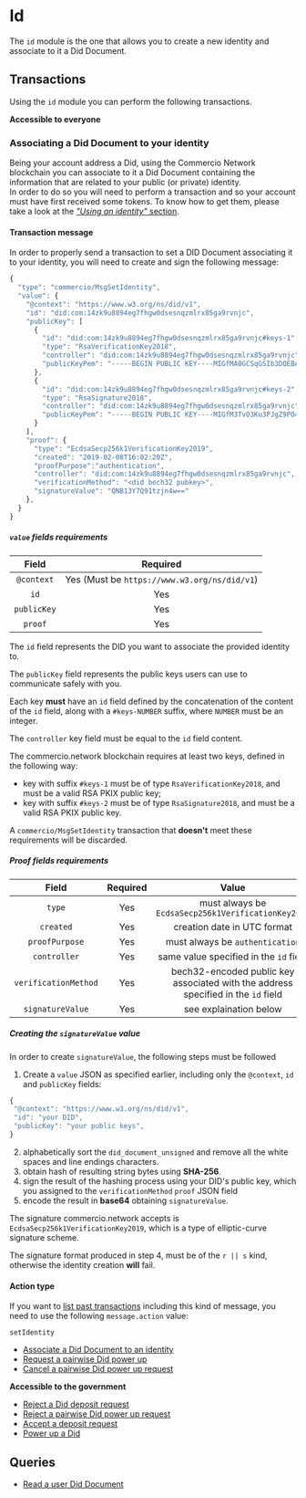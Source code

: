 # Id
The `id` module is the one that allows you to create a new identity and associate to it a 
Did Document.

## Transactions
Using the `id` module you can perform the following transactions.

**Accessible to everyone**

### Associating a Did Document to your identity 
Being your account address a Did, using the Commercio Network blockchain you can associate to it a Did Document
containing the information that are related to your public (or private) identity.  
In order to do so you will need to perform a transaction and so your account must have first received some tokens. To
know how to get them, please take a look at the [*"Using an identity"* section](create-an-identity.md#using-an-identity). 

#### Transaction message
In order to properly send a transaction to set a DID Document associating it to your identity, you will need
to create and sign the following message:

```javascript
{
  "type": "commercio/MsgSetIdentity",
  "value": {
    "@context": "https://www.w3.org/ns/did/v1",
    "id": "did:com:14zk9u8894eg7fhgw0dsesnqzmlrx85ga9rvnjc",
    "publicKey": [
      {
        "id": "did:com:14zk9u8894eg7fhgw0dsesnqzmlrx85ga9rvnjc#keys-1",
        "type": "RsaVerificationKey2018",
        "controller": "did:com:14zk9u8894eg7fhgw0dsesnqzmlrx85ga9rvnjc",
        "publicKeyPem": "-----BEGIN PUBLIC KEY----MIGfMA0GCSqGSIb3DQEBAQUAA4GNADCBiQKBgQDMr3V+Auyc+zvt2qX+jpwk3wM+m2DbfLjimByzQDIfrzSHMTQ8erL0kg69YsXHYXVX9mIZKRzk6VNwOBOQJSsIDf2jGbuEgI8EB4c3q1XykakCTvO3Ku3PJgZ9PO4qRw7QVvTkCbc91rT93/pD3/Ar8wqd4pNXtgbfbwJGviZ6kQIDAQAB-----END PUBLIC KEY-----\r\n"
      },
      {
        "id": "did:com:14zk9u8894eg7fhgw0dsesnqzmlrx85ga9rvnjc#keys-2",
        "type": "RsaSignature2018",
        "controller": "did:com:14zk9u8894eg7fhgw0dsesnqzmlrx85ga9rvnjc",
        "publicKeyPem": "-----BEGIN PUBLIC KEY----MIGfM3TvO3Ku3PJgZ9PO4qRw7+Auyc+zvt2qX+jpwk3wM+m2DbfLjimByzQDIfrzSHMTQ8erL0kg69YsXHYXVX9mIZKRzk6VNwOBOQJSsIDf2jGbuEgI8EB4c3q1XykakCQVvTkCbc9A0GCSqGSIbqd4pNXtgbfbwJGviZ6kQIDAQAB-----END PUBLIC KEY-----\r\n"
      }
    ],
    "proof": {
      "type": "EcdsaSecp256k1VerificationKey2019",
      "created": "2019-02-08T16:02:20Z",
      "proofPurpose":"authentication",
      "controller": "did:com:14zk9u8894eg7fhgw0dsesnqzmlrx85ga9rvnjc",
      "verificationMethod": "<did bech32 pubkey>",
      "signatureValue": "QNB13Y7Q91tzjn4w=="
    },
  }
}
```

##### `value` fields requirements

| Field | Required | 
| :---: | :------: | 
| `@context` | Yes (Must be `https://www.w3.org/ns/did/v1`) |
| `id` | Yes |
| `publicKey` | Yes |
| `proof` | Yes |

The `id` field represents the DID you want to associate the provided identity to.

The `publicKey` field represents the public keys users can use to communicate safely with you.

Each key **must** have an `id` field defined by the concatenation of the content of the `id` field, along with a `#keys-NUMBER` suffix, where `NUMBER` must be an integer.

The `controller` key field must be equal to the `id` field content.

The commercio.network blockchain requires at least two keys, defined in the following way:

 - key with suffix `#keys-1` must be of type `RsaVerificationKey2018`, and must be a valid RSA PKIX public key;
 - key with suffix `#keys-2` must be of type `RsaSignature2018`, and must be a valid RSA PKIX public key.
 
A `commercio/MsgSetIdentity` transaction that **doesn't** meet these requirements will be discarded.

##### Proof fields requirements

| Field | Required | Value | 
| :---: | :------: | :------: | 
| `type` | Yes | must always be `EcdsaSecp256k1VerificationKey2019` |
| `created` | Yes | creation date in UTC format |
| `proofPurpose` | Yes | must always be `authentication` |
| `controller` | Yes | same value specified in the `id` field |
| `verificationMethod` | Yes | bech32-encoded public key associated with the address specified in the `id` field |
| `signatureValue` | Yes | see explaination below |

##### Creating the `signatureValue` value

In order to create `signatureValue`, the following steps must be followed

1. Create a `value` JSON as specified earlier, including only the `@context`, `id` and `publicKey` fields:
```javascript
{
 "@context": "https://www.w3.org/ns/did/v1",
 "id": "your DID",
 "publicKey": "your public keys",
}
```
2. alphabetically sort the `did_document_unsigned` and remove all the white spaces and line endings characters.
3. obtain hash of resulting string bytes using **SHA-256**. 
4. sign the result of the hashing process using your DID's public key, which you assigned to the `verificationMethod` `proof` JSON field
5. encode the result in **base64** obtaining `signatureValue`.

The signature commercio.network accepts is `EcdsaSecp256k1VerificationKey2019`, which is a type of elliptic-curve signature scheme.

The signature format produced in step 4, must be of the `r || s` kind, otherwise the identity creation **will** fail.

#### Action type
If you want to [list past transactions](../../../developers/listing-transactions.md) including this kind of message,
you need to use the following `message.action` value: 

```
setIdentity
```  



- [Associate a Did Document to an identity](tx/associate-a-did-document.md)
- [Request a pairwise Did power up](tx/request-did-power-up.md)
- [Cancel a pairwise Did power up request](tx/invalidate-did-power-up-request.md)

**Accessible to the government**
- [Reject a Did deposit request](tx/invalidate-did-deposit-request.md)
- [Reject a pairwise Did power up request](tx/invalidate-did-power-up-request.md)
- [Accept a deposit request](tx/move-deposit.md)
- [Power up a Did](tx/did-power-up.md)

## Queries
- [Read a user Did Document](query/read-identity.md)